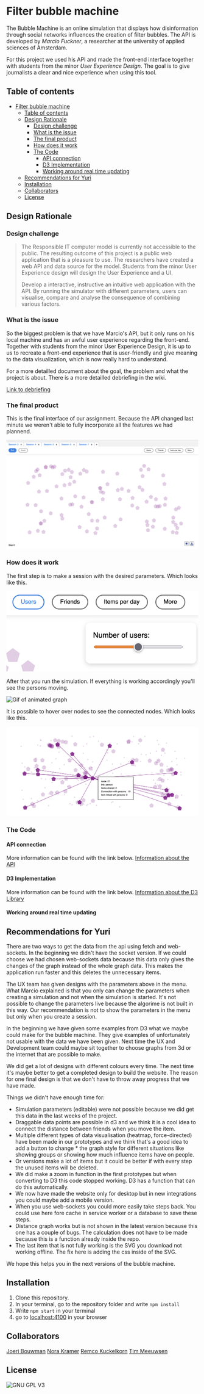 # Filter bubble machine

The Bubble Machine is an online simulation that displays how disinformation through social networks influences the creation of filter bubbles. The API is developed by *Marcio Fuckner*, a researcher at the university of applied sciences of Amsterdam.

For this project we used his API and made the front-end interface together with students from the minor *User Experience Design*. The goal is to give journalists a clear and nice experience when using this tool.

## Table of contents

- [Filter bubble machine](#filter-bubble-machine)
  - [Table of contents](#table-of-contents)
  - [Design Rationale](#design-rationale)
    - [Design challenge](#design-challenge)
    - [What is the issue](#what-is-the-issue)
    - [The final product](#the-final-product)
    - [How does it work](#how-does-it-work)
    - [The Code](#the-code)
      - [API connection](#api-connection)
      - [D3 Implementation](#d3-implementation)
      - [Working around real time updating](#working-around-real-time-updating)
  - [Recommendations for Yuri](#recommendations-for-yuri)
  - [Installation](#installation)
  - [Collaborators](#collaborators)
  - [License](#license)

## Design Rationale

### Design challenge

>The Responsible IT computer model is currently not accessible to the public. The resulting outcome of this project is a public web application that is a pleasure to use. The researchers have created a web API and data source for the model. Students from the minor User Experience design will design the User Experience and a UI.
>
>Develop a interactive, instructive an intuitive web application with the API. By running the simulator with different parameters, users can visualise, compare and analyse the consequence of combining various factors.

### What is the issue

So the biggest problem is that we have Marcio's API, but it only runs on his local machine and has an awful user experience regarding the front-end. Together with students from the minor User Experience Design, it is up to us to recreate a front-end experience that is user-friendly and give meaning to the data visualization, which is now really hard to understand.

For a more detailled document about the goal, the problem and what the project is about. There is a more detailled debriefing in the wiki.

[Link to debriefing](https://github.com/Kuckelkorn/bubble-machine/wiki/Debriefing)

### The final product

This is the final interface of our assignment. Because the API changed last minute we weren't able to fully incorporate all the features we had plannend.

![Overview](/docs/assets/initial.png)

### How does it work

The first step is to make a session with the desired parameters. Which looks like this.

![View with parameters](/docs/assets/parameters.png)

After that you run the simulation. If everything is working accordingly you'll see the persons moving.

![Gif of animated graph](/docs/assets/animation.gif)

It is possible to hover over nodes to see the connected nodes. Which looks like this.

![Node hover](/docs/assets/nodes.png)

### The Code

#### API connection

More information can be found with the link below.
[Information about the API](https://github.com/Kuckelkorn/bubble-machine/wiki/Marcio's-API)

#### D3 Implementation

More information can be found with the link below.
[Information about the D3 Library](https://github.com/Kuckelkorn/bubble-machine/wiki/D3)

#### Working around real time updating

## Recommendations for Yuri

There are two ways to get the data from the api using fetch and web-sockets. In the beginning we didn't have the socket version. If we could choose we had chosen web-sockets data because this data only gives the changes of the graph instead of the whole graph data. This makes the application run faster and this deletes the unnecessary items.

The UX team has given designs with the parameters above in the menu. What Marcio explained is that you only can change the parameters when creating a simulation and not when the simulation is started. It's not possible to change the parameters live because the algorime is not built in this way. Our recommendation is not to show the parameters in the menu but only when you create a session.

In the beginning we have given some examples from D3 what we maybe could make for the bubble machine. They give examples of unfortunately not usable with the data we have been given. Next time the UX and Development team could maybe sit together to choose graphs from 3d or the internet that are possible to make.

We did get a lot of designs with different colours every time. The next time it's maybe better to get a completed design to build the website. The reason for one final design is that we don't have to throw away progress that we have made.

Things we didn't have enough time for:

- Simulation parameters (editable) were not possible because we did get this data in the last weeks of the project.
- Draggable data points are possible in d3 and we think it is a cool idea to connect the distance between friends  when you move the item.
- Multiple different types of data visualisation (heatmap, force-directed) have been made in our prototypes and we think that's a good idea to add a button to change * the graph style for different situations like showing groups or showing how much influence items have on people.
- Or versions make a lot of items but it could be better if with every step the unused items will be deleted.
- We did make a zoom in function in the first prototypes but when converting to D3 this code stopped working. D3 has a function that can do this automatically.
- We now have made the website only for desktop but in new integrations you could maybe add a mobile version.
- When you use web-sockets you could more easily take steps back.  You could use here fore cache in service worker or a database to save these steps.
- Distance graph works but is not shown in the latest version because this one has a couple of bugs. The calculation does not have to be made because this is a function already inside the repo.
- The last item that is not fully working is the SVG you download not working offline. The fix here is adding the css inside of the SVG.

We hope this helps you in the next versions of the bubble machine.

## Installation

1. Clone this repository.
2. In your terminal, go to the repository folder and write `npm install`
3. Write `npm start` in your terminal
4. go to [localhost:4100](localhost:4100) in your browser

## Collaborators

[Joeri Bouwman](https://github.com/joeriBouwman25/)
[Nora Kramer](https://github.com/norakramer1)
[Remco Kuckelkorn](https://github.com/Kuckelkorn)
[Tim Meeuwsen](https://github.com/timmit147)

## License

![GNU GPL V3](https://www.gnu.org/graphics/gplv3-127x51.png)
